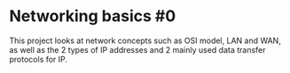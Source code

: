 # Networking basics #0

This project looks at network concepts such as OSI model, LAN and WAN, as well as the 2 types of IP addresses and 2 mainly used data transfer protocols for IP.
